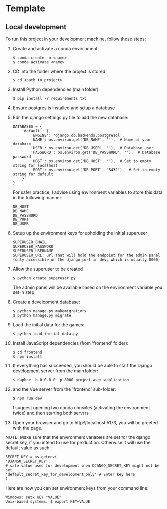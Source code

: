 # Template

## Local development

To run this project in your development machine, follow these steps:

1. Create and activate a conda environment
    ```console
    $ conda create -n <name>
    $ conda activate <name>
    ```

2. CD into the folder where the project is stored
    ```console
    $ cd <path_to_project>
    ```

3. Install Python dependencies (main folder):

    ```console
    $ pip install -r requirements.txt
    ```

4. Ensure postgres is installed and setup a database

5. Edit the django settings.py file to add the new database:

    ```
    DATABASES = {
        'default': {
            'ENGINE': 'django.db.backends.postgresql',
            'NAME': os.environ.get('DB_NAME', ''),  # Name of your database
            'USER': os.environ.get('DB_USER', ''),  # Database user
            'PASSWORD': os.environ.get('DB_PASSWORD', ''),  # Database password
            'HOST': os.environ.get('DB_HOST', ''),  # Set to empty string for localhost
            'PORT': os.environ.get('DB_PORT', '5432'),  # Set to empty string for default
        }
    }
    ```

    For safer practice, I advise using environment variables to store this data in the following manner:
    ```
    DB_HOST
    DB_NAME
    DB_PASSWORD
    DB_PORT
    DB_USER
    ```

6. Setup up the environment keys for upholding the initial superuser

    ```
    SUPERUSER_EMAIL
    SUPERUSER_PASSWORD
    SUPERUSER_USERNAME
    SUPERUSER_URL: url that will hold the endpoint for the admin panel (only accessible on the django port in dev, which is usually 8000)
    ```

7. Allow the superuser to be created

   ```console
   $ python create_superuser.py
   ```

   The admin panel will be available based on the environment variable you set in step 

8. Create a development database:

    ```console
    $ python manage.py makemigrations
    $ python manage.py migrate
    ```

9. Load the initial data for the games:

    ```console
    $ python load_initial_data.py
    ```

10. Install JavaScript dependencies (from 'frontend' folder):

    ```console
    $ cd frontend
    $ npm install
    ```

11. If everything has succeeded, you should be able to start the Django development server from the main folder:

    ```console
    $ daphne -b 0.0.0.0 -p 8000 project.asgi:application
    ```

12. and the Vue server from the 'frontend' sub-folder:

    ```console
    $ npm run dev
    ```

    I suggest opening two conda consoles (activating the environment twice) and then starting both servers

13. Open your browser and go to http://localhost:5173, you will be greeted with the page.


NOTE: Make sure that the environment variables are set for the django secret key, if you intend to use for production. Otherwise it will use the default value as such:
``` 
SECRET_KEY = os.getenv(
'DJANGO_SECRET_KEY',
# safe value used for development when DJANGO_SECRET_KEY might not be set
'default_secret_key_for_development_only' # Enter key here
)
```

Here are how you can set environment keys from your command line:

```
Windows: setx KEY "VALUE"
Unix-based systems: $ export KEY=VALUE
```